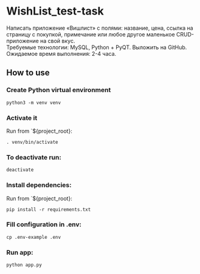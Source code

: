 # WishList_test-task

Написать приложение «Вишлист» с полями: название, цена, ссылка на страницу с покупкой, примечание или любое другое маленькое CRUD-приложение на свой вкус.  
Требуемые технологии: MySQL, Python + PyQT. Выложить на GitHub. Ожидаемое время выполнения: 2-4 часа.

## How to use
### Create Python virtual environment 
```
python3 -m venv venv
```
### Activate it
Run from `${project_root}:
```
. venv/bin/activate
```
### To deactivate run:
```
deactivate
```
### Install dependencies:
Run from `${project_root}:
```
pip install -r requirements.txt
```
### Fill configuration in .env:
```
cp .env-example .env
```
### Run app:
```
python app.py
```